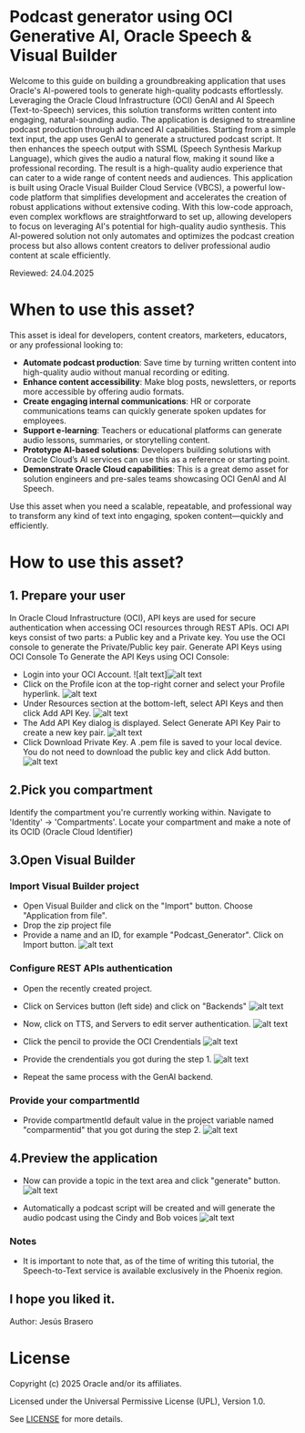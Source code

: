 # Podcast generator using OCI Generative AI, Oracle Speech & Visual Builder

Welcome to this guide on building a groundbreaking application that uses Oracle's AI-powered tools to generate high-quality podcasts effortlessly. Leveraging the Oracle Cloud Infrastructure (OCI) GenAI and AI Speech (Text-to-Speech) services, this solution transforms written content into engaging, natural-sounding audio.
The application is designed to streamline podcast production through advanced AI capabilities. Starting from a simple text input, the app uses GenAI to generate a structured podcast script. It then enhances the speech output with SSML (Speech Synthesis Markup Language), which gives the audio a natural flow, making it sound like a professional recording. The result is a high-quality audio experience that can cater to a wide range of content needs and audiences.
This application is built using Oracle Visual Builder Cloud Service (VBCS), a powerful low-code platform that simplifies development and accelerates the creation of robust applications without extensive coding. With this low-code approach, even complex workflows are straightforward to set up, allowing developers to focus on leveraging AI's potential for high-quality audio synthesis.
This AI-powered solution not only automates and optimizes the podcast creation process but also allows content creators to deliver professional audio content at scale efficiently.

Reviewed: 24.04.2025


# When to use this asset?

This asset is ideal for developers, content creators, marketers, educators, or any professional looking to:

- **Automate podcast production**: Save time by turning written content into high-quality audio without manual recording or editing.
- **Enhance content accessibility**: Make blog posts, newsletters, or reports more accessible by offering audio formats.
- **Create engaging internal communications**: HR or corporate communications teams can quickly generate spoken updates for employees.
- **Support e-learning**: Teachers or educational platforms can generate audio lessons, summaries, or storytelling content.
- **Prototype AI-based solutions**: Developers building solutions with Oracle Cloud’s AI services can use this as a reference or starting point.
- **Demonstrate Oracle Cloud capabilities**: This is a great demo asset for solution engineers and pre-sales teams showcasing OCI GenAI and AI Speech.

Use this asset when you need a scalable, repeatable, and professional way to transform any kind of text into engaging, spoken content—quickly and efficiently.

# How to use this asset?
 
## **1. Prepare your user**
   
   In Oracle Cloud Infrastructure (OCI), API keys are used for secure authentication when accessing OCI resources through REST APIs. OCI API keys consist of two parts: a Public key and a Private key. You use the OCI console to generate the Private/Public key pair.
   Generate API Keys using OCI Console
    To Generate the API Keys using OCI Console:

  - Login into your OCI Account.
   ![alt text]![alt text](files/Podcast-md/ak1.png)
  - Click on the Profile icon at the top-right corner and select your Profile hyperlink.
   ![alt text](files/Podcast-md/ak2.png)
  - Under Resources section at the bottom-left, select API Keys and then click Add API Key.
   ![alt text](files/Podcast-md/ak3.png)
  - The Add API Key dialog is displayed. Select Generate API Key Pair to create a new key pair.
  ![alt text](files/Podcast-md/ak4.png)
  - Click Download Private Key. A .pem file is saved to your local device. You do not need to download the public key and click Add button.
  ![alt text](files/Podcast-md/ak5.png)
  


## **2.Pick you compartment**
Identify the compartment you're currently working within. Navigate to 'Identity' -> 'Compartments'. Locate your compartment and make a note of its OCID (Oracle Cloud Identifier)

## **3.Open Visual Builder**
### Import Visual Builder project
* Open Visual Builder and click on the "Import" button. Choose "Application from file".
* Drop the zip project file
* Provide a name and an ID, for example "Podcast_Generator". Click on Import button.
 ![alt text](files/Podcast-md/import_project.jpg)
  
### Configure REST APIs authentication
* Open the recently created project.
 
* Click on Services button (left side) and click on "Backends"
 ![alt text](files/Podcast-md/services.jpg)

* Now, click on TTS, and Servers to edit server authentication.
![alt text](files/Podcast-md/edit_tts.jpg)

* Click the pencil to provide the OCI Crendentials
 ![alt text](files/Podcast-md/edit_tts_2.jpg)

* Provide the crendentials you got during the step 1.
 ![alt text](files/Podcast-md/signature.jpg)

* Repeat the same process with the GenAI backend.

### Provide your compartmentId 
* Provide compartmentId default value in the project variable named "comparmentid" that you got during the step 2.
 ![alt text](files/Podcast-md/compartmentid.jpg)

##  **4.Preview the application**
* Now can provide a topic in the text area and click "generate" button. 
 ![alt text](files/Podcast-md/preview.jpg)

* Automatically a podcast script will be created and will generate the audio podcast using the Cindy and Bob voices
  ![alt text](files/Podcast-md/generated.jpg)

### Notes
* It is important to note that, as of the time of writing this tutorial, the Speech-to-Text service is available exclusively in the Phoenix region.

## I hope you liked it.
Author: Jesús Brasero
 
# License
 
Copyright (c) 2025 Oracle and/or its affiliates.
 
Licensed under the Universal Permissive License (UPL), Version 1.0.
 
See [LICENSE](https://github.com/oracle-devrel/technology-engineering/blob/main/LICENSE) for more details.
